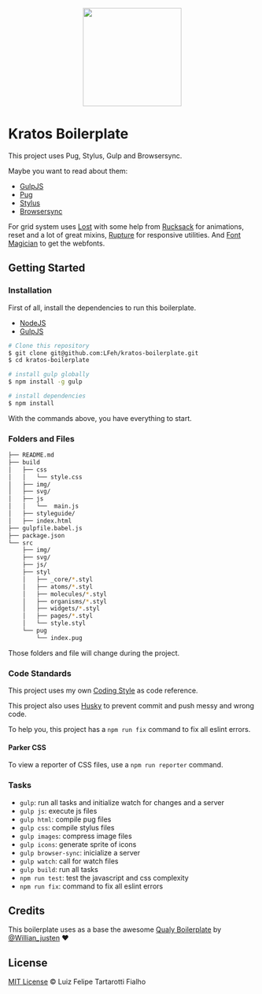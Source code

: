 <p align="center">
  <img src="https://cloud.githubusercontent.com/assets/3603793/14390922/a999424c-fd8f-11e5-8fbb-ab908a1d4740.png" width="200">
</p>

# Kratos Boilerplate

This project uses Pug, Stylus, Gulp and Browsersync.

Maybe you want to read about them:
- [GulpJS](http://gulpjs.com/)
- [Pug](https://github.com/pugjs/pug)
- [Stylus](http://learnboost.github.io/stylus/)
- [Browsersync](https://www.browsersync.io/)

For grid system uses [Lost](https://github.com/peterramsing/lost) with some help from [Rucksack](http://simplaio.github.io/rucksack/) for animations, reset and a lot of great mixins, [Rupture](https://github.com/jenius/rupture) for responsive utilities. And [Font Magician](https://github.com/jonathantneal/postcss-font-magician/) to get the webfonts.


## Getting Started

### Installation

First of all, install the dependencies to run this boilerplate.

- [NodeJS](http://nodejs.org/)
- [GulpJS](http://gulpjs.com/)


```sh
# Clone this repository
$ git clone git@github.com:LFeh/kratos-boilerplate.git
$ cd kratos-boilerplate

# install gulp globally
$ npm install -g gulp

# install dependencies
$ npm install

```

With the commands above, you have everything to start.

### Folders and Files

```sh
├── README.md
├── build
│   ├── css
│   │   └── style.css
│   ├── img/
│   ├── svg/
│   ├── js
│   │   └──  main.js
│   ├── styleguide/
│   ├── index.html
├── gulpfile.babel.js
├── package.json
└── src
    ├── img/
    ├── svg/
    ├── js/
    ├── styl
    │   ├── _core/*.styl
    │   ├── atoms/*.styl
    │   ├── molecules/*.styl
    │   ├── organisms/*.styl
    │   ├── widgets/*.styl
    │   ├── pages/*.styl
    │   └── style.styl
    └── pug
        └── index.pug
```

Those folders and file will change during the project.


### Code Standards

This project uses my own [Coding Style](https://github.com/LFeh/coding-style) as code reference.

This project also uses [Husky](https://github.com/typicode/husky) to prevent commit and push messy and wrong code.

To help you, this project has a `npm run fix` command to fix all eslint errors.


#### Parker CSS

To view a reporter of CSS files, use a `npm run reporter` command.


### Tasks

- `gulp`: run all tasks and initialize watch for changes and a server
- `gulp js`: execute js files
- `gulp html`: compile pug files
- `gulp css`: compile stylus files
- `gulp images`: compress image files
- `gulp icons`: generate sprite of icons
- `gulp browser-sync`: inicialize a server
- `gulp watch`: call for watch files
- `gulp build`: run all tasks
- `npm run test`: test the javascript and css complexity
- `npm run fix`: command to fix all eslint errors


## Credits

This boilerplate uses as a base the awesome [Qualy Boilerplate](https://github.com/Qualy-org/qualy) by [@Willian_justen](https://twitter.com/Willian_justen) :heart:


## License

[MIT License](http://felipefialho.mit-license.org/) © Luiz Felipe Tartarotti Fialho
